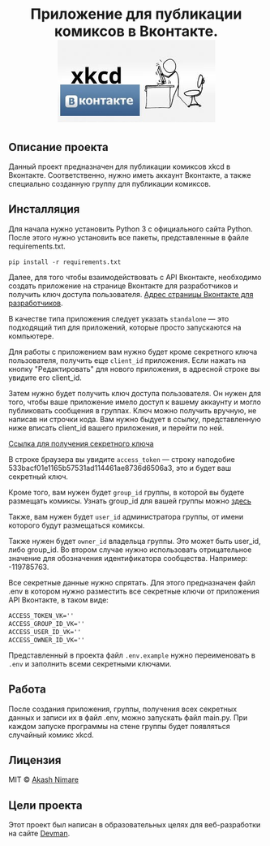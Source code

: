 <h1 align="center">
Приложение для публикации комиксов в Вконтакте.
   <img src="https://github.com/rulitka/api_lesson_6/blob/master/image.jpg"> 
</h1>

## Описание проекта
Данный проект предназначен для публикации комиксов xkcd в Вконтакте. Соответственно, нужно иметь аккаунт Вконтакте, а также специально созданную группу для публикации комиксов.

## Инсталляция
Для начала нужно установить Python 3 с официального сайта Python.
После этого нужно установить все пакеты, представленные в файле requirements.txt.

```
pip install -r requirements.txt
```

Далее, для того чтобы взаимодействовать с API Вконтакте, необходимо создать приложение на странице Вконтакте для разработчиков и получить ключ доступа пользователя. 
 [Адрес страницы Вконтакте для разработчиков](https://vk.com/dev).

В качестве типа приложения следует указать `standalone` — это подходящий тип для приложений, которые просто запускаются на компьютере.

Для работы с приложением вам нужно будет кроме секретного ключа пользователя, получить еще `client_id` приложения.  Если нажать на кнопку "Редактировать" для нового приложения, в адресной строке вы увидите его client_id. 

Затем нужно будет получить ключ доступа пользователя. Он нужен для того, чтобы ваше приложение имело доступ к вашему аккаунту и могло публиковать сообщения в группах. Ключ можно получить вручную, не написав ни строчки кода. Вам нужно быдует в ссылку, представленную ниже  вписать client_id вашего приложения, и перейти по ней.

[Ссылка для получения секретного ключа](https://oauth.vk.com/authorize?client_id=1&display=page&scope=photos,groups,wall,offline&response_type=token&v=5.120)

В строке браузера вы увидите  `access_token` — строку наподобие 533bacf01e1165b57531ad114461ae8736d6506a3, это и будет ваш секретный ключ.

Кроме того, вам нужен будет `group_id` группы, в которой вы будете размещать комиксы. Узнать group_id для вашей группы можно [здесь](http://regvk.com/id/)

Также, вам нужен будет `user_id` администратора группы, от имени которого будут размещаться комиксы.

Также нужен будет `owner_id` владельца группы. Это может быть user_id, либо group_id. Во втором случае нужно использовать отрицательное значение для обозначения идентификатора сообщества. Например: -119785763.

Все секретные данные нужно спрятать. Для этого предназначен файл .env в котором нужно разместить все секретные ключи от приложения API Вконтакте, в таком виде:

```
ACCESS_TOKEN_VK=''
ACCESS_GROUP_ID_VK=''
ACCESS_USER_ID_VK=''
ACCESS_OWNER_ID_VK=''
```
Представленный в проекта файл `.env.example` нужно переименовать в `.env` и заполнить всеми секретными ключами.

## Работа
После создания приложения, группы, получения всех секретных данных и записи их в файл .env, можно запускать файл main.py. При каждом запуске программы на стене группы будет появляться случайный комикс xkcd.

## Лицензия
MIT  © [Akash Nimare](http://akashnimare.in)

## Цели проекта
Этот проект был написан в образовательных целях для веб-разработки на сайте [Devman](https://www.dvmn.org).
